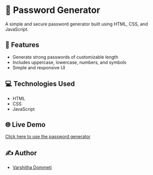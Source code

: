 # 🔐 Password Generator

A simple and secure password generator built using HTML, CSS, and JavaScript.

## 🚀 Features
- Generate strong passwords of customizable length
- Includes uppercase, lowercase, numbers, and symbols
- Simple and responsive UI

## 💻 Technologies Used
- HTML
- CSS
- JavaScript

## 🌐 Live Demo
[Click here to use the password generator](https://varshitha172001.github.io/password_generator/) <!-- update after deployment -->


## ✍️ Author
- [Varshitha Dommeti](https://github.com/varshitha172001)
